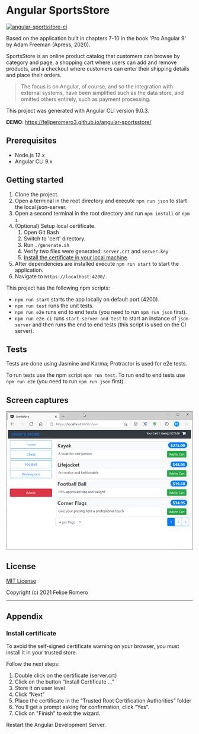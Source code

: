 # Angular SportsStore

[![angular-sportsstore-ci][ci-badge]][ci-workflow]

Based on the application built in chapters 7-10 in the book 'Pro Angular 9' by Adam Freeman (Apress, 2020).

SportsStore is an online product catalog that customers can browse by category and page, a shopping cart
where users can add and remove products, and a checkout where customers can enter their shipping details
and place their orders.

>The focus is on Angular, of course, and so the integration with external systems, have been
simplified such as the data store, and omitted others entirely, such as payment processing.

This project was generated with Angular CLI version 9.0.3.

**DEMO**: <https://feliperomero3.github.io/angular-sportsstore/>

## Prerequisites

- Node.js 12.x
- Angular CLI 9.x

## Getting started

1. Clone the project.
2. Open a terminal in the root directory and execute `npm run json` to start the local json-server.
3. Open a second terminal in the root directory and run `npm install` or `npm i`
4. (Optional) Setup local certificate.
    1. Open Git Bash
    2. Switch to 'cert' directory.
    3. Run `./generate.sh`
    4. Verify two files were generated: `server.crt` and `server.key`
    5. [Install the certificate in your local machine](#install-certificate).
5. After dependencies are installed execute `npm run start` to start the application.
6. Navigate to `https://localhost:4200/`.

This project has the following npm scripts:

- `npm run start` starts the app locally on default port (4200).
- `npm run test` runs the unit tests.
- `npm run e2e` runs end to end tests (you need to run `npm run json` first).
- `npm run e2e-ci` runs `start-server-and-test` to start an instance of `json-server` and then runs the end to end tests (this script is used on the CI server).

## Tests

Tests are done using Jasmine and Karma; Protractor is used for e2e tests.

To run tests use the npm script `npm run test`.
To run end to end tests use `npm run e2e` (you need to run `npm run json` first).

## Screen captures

![angular-sportsstore-home](.github/assets/angular-sportsstore.png)

## License

[MIT License](./LICENSE)

Copyright (c) 2021 Felipe Romero

[ci-badge]: https://github.com/feliperomero3/angular-sportsstore/actions/workflows/angular-sportsstore-ci.yml/badge.svg
[ci-workflow]: https://github.com/feliperomero3/angular-sportsstore/actions/workflows/angular-sportsstore-ci.yml

----

## Appendix

### Install certificate

To avoid the self-signed certificate warning on your browser, you must install it in your trusted store.

Follow the next steps:

1. Double click on the certificate (server.crt)
2. Click on the button “Install Certificate …”
3. Store it on user level
4. Click “Next”
5. Place the certificate in the “Trusted Root Certification Authorities” folder
6. You'll get a prompt asking for confirmation, click “Yes”.
7. Click on "Finish" to exit the wizard.

Restart the Angular Development Server.
